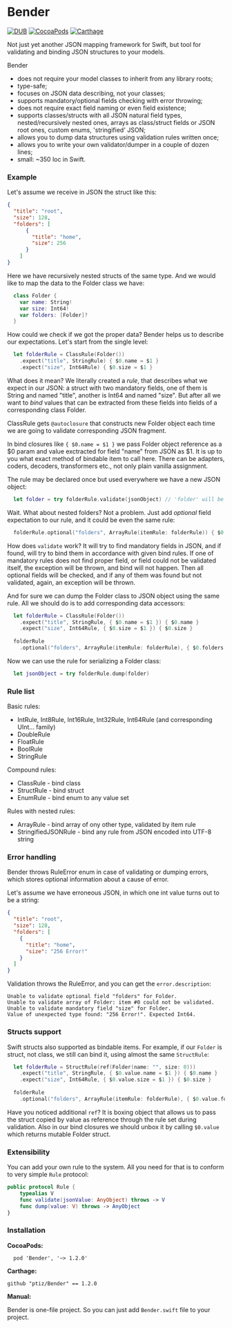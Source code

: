 # Bender
[![DUB](https://img.shields.io/dub/l/vibe-d.svg)]() [![CocoaPods](https://img.shields.io/cocoapods/v/Bender.svg)]() [![Carthage](https://img.shields.io/badge/Carthage-1.2.0-brightgreen.svg)]()

Not just yet another JSON mapping framework for Swift, but tool for validating and binding JSON structures to your models.

Bender
- does not require your model classes to inherit from any library roots;
- type-safe;
- focuses on JSON data describing, not your classes;
- supports mandatory/optional fields checking with error throwing;
- does not require exact field naming or even field existence;
- supports classes/structs with all JSON natural field types, nested/recursively nested ones, arrays as class/struct fields or JSON root ones, custom enums, 'stringified' JSON;
- allows you to dump data structures using validation rules written once;
- allows you to write your own validator/dumper in a couple of dozen lines;
- small: ~350 loc in Swift.

### Example
Let's assume we receive in JSON the struct like this:
```json
{
  "title": "root",
  "size": 128,
  "folders": [
      {
        "title": "home",
        "size": 256
      }
    ]
}
```
Here we have recursively nested structs of the same type. And we would like to map the data to the Folder class we have:
```swift
  class Folder {
    var name: String!
    var size: Int64!
    var folders: [Folder]?
  }
```
How could we check if we got the proper data? Bender helps us to describe our expectations. Let's start from the single level:
```swift
  let folderRule = ClassRule(Folder())
    .expect("title", StringRule) { $0.name = $1 }
    .expect("size", Int64Rule) { $0.size = $1 }
```
What does it mean? We literally created a _rule_, that describes what we expect in our JSON: a struct with two mandatory fields, one of them is String and named "title", another is Int64 and named "size". But after all we want to _bind_ values that can be extracted from these fields into fields of a corresponding class Folder. 

ClassRule gets ```@autoclosure``` that constructs new Folder object each time we are going to validate corresponding JSON fragment.

In bind closures like ```{ $0.name = $1 }``` we pass Folder object reference as a $0 param and value exctracted for field "name" from JSON as $1. It is up to you what exact method of bindable item to call here. There can be adapters, coders, decoders, transformers etc., not only plain vanilla assignment.

The rule may be declared once but used everywhere we have a new JSON object:
```swift
  let folder = try folderRule.validate(jsonObject) // 'folder' will be of type Folder
```
Wait. What about nested folders? Not a problem. Just add _optional_ field expectation to our rule, and it could be even the same rule:
```swift
  folderRule.optional("folders", ArrayRule(itemRule: folderRule)) { $0.folders = $1 }
```
How does ```validate``` work? It will try to find mandatory fields in JSON, and if found, will try to bind them in accordance with given bind rules. If one of mandatory rules does not find proper field, or field could not be validated itself, the exception will be thrown, and bind will not happen. Then all optional fields will be checked, and if any of them was found but not validated, again, an exception will be thrown.

And for sure we can dump the Folder class to JSON object using the same rule. All we should do is to add corresponding data accessors:
```swift
  let folderRule = ClassRule(Folder())
    .expect("title", StringRule, { $0.name = $1 }) { $0.name }
    .expect("size", Int64Rule, { $0.size = $1 }) { $0.size }
    
  folderRule    
    .optional("folders", ArrayRule(itemRule: folderRule), { $0.folders = $1 }) { $0.folders }
```
Now we can use the rule for serializing a Folder class:
```swift
  let jsonObject = try folderRule.dump(folder)
```
### Rule list
Basic rules:
- IntRule, Int8Rule, Int16Rule, Int32Rule, Int64Rule (and corresponding UInt... family)
- DoubleRule
- FloatRule
- BoolRule
- StringRule

Compound rules:
- ClassRule - bind class
- StructRule - bind struct
- EnumRule - bind enum to any value set

Rules with nested rules:
- ArrayRule - bind array of ony other type, validated by item rule
- StringifiedJSONRule - bind any rule from JSON encoded into UTF-8 string

### Error handling
Bender throws RuleError enum in case of validating or dumping errors, which stores optional information about a cause of error. 

Let's assume we have erroneous JSON, in which one int value turns out to be a string:
```json
{
  "title": "root",
  "size": 128,
  "folders": [
    {
      "title": "home",
      "size": "256 Error!"
    }
  ]
}
```
Validation throws the RuleError, and you can get the ```error.description```:
```
Unable to validate optional field "folders" for Folder.
Unable to validate array of Folder: item #0 could not be validated.
Unable to validate mandatory field "size" for Folder.
Value of unexpected type found: "256 Error!". Expected Int64.
```
### Structs support
Swift structs also supported as bindable items. For example, if our ```Folder``` is struct, not class, we still can bind it, using almost the same ```StructRule```:
```swift
  let folderRule = StructRule(ref(Folder(name: "", size: 0)))
    .expect("title", StringRule, { $0.value.name = $1 }) { $0.name }
    .expect("size", Int64Rule, { $0.value.size = $1 }) { $0.size }
    
  folderRule    
    .optional("folders", ArrayRule(itemRule: folderRule), { $0.value.folders = $1 }) { $0.folders }
```
Have you noticed additional ```ref```? It is boxing object that allows us to pass the struct copied by value as reference through the rule set during validation. Also in our bind closures we should unbox it by calling ```$0.value``` which returns mutable Folder struct.

### Extensibility
You can add your own rule to the system. All you need for that is to conform to very simple ```Rule``` protocol:
```swift
public protocol Rule {
    typealias V
    func validate(jsonValue: AnyObject) throws -> V
    func dump(value: V) throws -> AnyObject
}
```

### Installation
**CocoaPods:**
```
  pod 'Bender', '~> 1.2.0'
```
**Carthage:**
```
github "ptiz/Bender" == 1.2.0
```

**Manual:**

Bender is one-file project. So you can just add ```Bender.swift``` file to your project.
